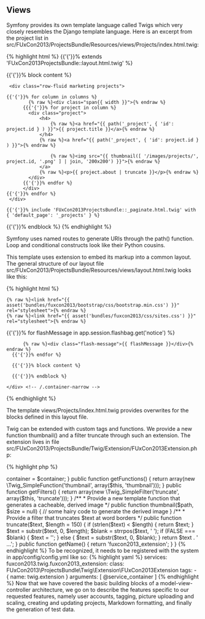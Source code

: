## Views 


Symfony provides its own template language called Twigs which very closely resembles the Django template language. Here is an excerpt from the project list in src/FUxCon2013/ProjectsBundle/Resources/views/Projects/index.html.twig:

{% highlight html %}
{{'{'}}% extends 'FUxCon2013ProjectsBundle::layout.html.twig' %}

{{'{'}}% block content %}

     <div class="row-fluid marketing projects">

    {{'{'}}% for column in columns %}
            {% raw %}<div class="span{{ width }}">{% endraw %}
          {{{'{'}}% for project in column %}
            <div class="project">
                <h4>
                    {% raw %}<a href="{{ path('_project', { 'id': project.id } ) }}">{{ project.title }}</a>{% endraw %}
                </h4>
                {% raw %}<a href="{{ path('_project', { 'id': project.id } ) }}">{% endraw %}

                    {% raw %}<img src="{{ thumbnail([ '/images/projects/', project.id, '.png' ] | join, '200x200') }}">{% endraw %}
                </a>
                {% raw %}<p>{{ project.about | truncate }}</p>{% endraw %}
            </div>
          {{'{'}}% endfor %}
          </div>
    {{'{'}}% endfor %}
     </div>

    {{'{'}}% include 'FUxCon2013ProjectsBundle::_paginate.html.twig' with { 'default_page': '_projects' } %}
{{'{'}}% endblock %}
{% endhighlight %}

Symfony uses named routes to generate URIs through the path() function. Loop and conditional constructs look like their Python cousins.  

This template uses extension to embed its markup into a common layout. The general structure of our layout file src/FUxCon2013/ProjectsBundle/Resources/views/layout.html.twig looks like this:

{% highlight html %}
<!DOCTYPE html>
<html lang="de">
  <head>
    <meta charset="utf-8">
    <title>{{'{'}}% block title %}Projects{{'{'}}% endblock %}</title>

    {% raw %}<link href="{{ asset('bundles/fuxcon2013/bootstrap/css/bootstrap.min.css') }}" rel="stylesheet">{% endraw %}
    {% raw %}<link href="{{ asset('bundles/fuxcon2013/css/sites.css') }}" rel="stylesheet">{% endraw %}
  </head>

  <body>
    <div class="container-narrow">
      {{'{'}}% for flashMessage in app.session.flashbag.get('notice') %}

          {% raw %}<div class="flash-message">{{ flashMessage }}</div>{% endraw %}
      {{'{'}}% endfor %}

      {{'{'}}% block content %}

      {{'{'}}% endblock %}

    </div> <!-- /.container-narrow -->
  </body>

</html>
{% endhighlight %}

 
The template views/Projects/index.html.twig provides overwrites for the blocks defined in this layout file.

Twig can be extended with custom tags and functions. We provide a new function thumbnail() and a filter truncate through such an extension. The extension lives in file src/FUxCon2013/ProjectsBundle/Twig/Extension/FUxCon2013Extension.php:

{% highlight php %}
<?php
namespace FUxCon2013\ProjectsBundle\Twig\Extension;

use Symfony\Bundle\TwigBundle\Extension\AssetsExtension;
use Symfony\Component\DependencyInjection\ContainerInterface;


class FUxCon2013Extension extends \Twig_Extension
{
  private $container;

  public function __construct(ContainerInterface $container)
  {
    $this->container = $container;
  }

  public function getFunctions()
  {
    return array(new \Twig_SimpleFunction('thumbnail', array($this, 'thumbnail')));
  }

  public function getFilters()
  {
    return array(new \Twig_SimpleFilter('truncate', array($this, 'truncate')));
  }

  /**
   * Provide a new template function that generates a cacheable, derived image
   */
  public function thumbnail($path, $size = null)
  {
    // some hairy code to generate the derived image
  }

  /**
   * Provide a filter that truncates $text at word borders
   */
  public function truncate($text, $length = 150)
  {
    if (strlen($text) < $length) {
      return $text;
    }
   
    $text = substr($text, 0, $length);
    $blank = strrpos($text, ' ');
    if (FALSE === $blank) {
      $text = '';
    }
    else {
      $text = substr($text, 0, $blank);
    }
    return $text . ' ...';
  }

  public function getName()
  {
    return 'fuxcon2013_extension';
  }
}
{% endhighlight %}


To be recognized, it needs to be registered with the system in app/config/config.yml like so:

{% highlight yaml %}
services:
    fuxcon2013.twig.fuxcon2013_extension:
        class: FUxCon2013\ProjectsBundle\Twig\Extension\FUxCon2013Extension
        tags:
            - { name: twig.extension }
        arguments: [ @service_container ]
{% endhighlight %}

Now that we have covered the basic building blocks of a model-view-controller architecture, we go on to describe the features specific to our requested features, namely user accounts, tagging, picture uploading and scaling, creating and updating projects, Markdown formatting, and finally the generation of test data.  
